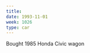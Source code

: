 ```yaml
---
title:
date: 1993-11-01
week: 1026
type: car
---
```


Bought 1985 Honda Civic wagon
<!--
  blue, so much glass
-->
